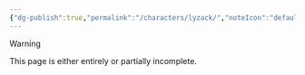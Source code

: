 ```yaml
---
{"dg-publish":true,"permalink":"/characters/lyzack/","noteIcon":"default"}
---
```

  
>[!warning] 
>This page is either entirely or partially incomplete. 
